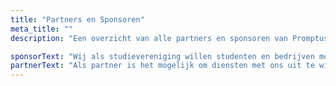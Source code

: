 ```yaml
---
title: "Partners en Sponsoren"
meta_title: ""
description: "Een overzicht van alle partners en sponsoren van Promptus Imperii."

sponsorText: "Wij als studievereniging willen studenten en bedrijven met elkaar verbinden. Om dit te kunnen doen zijn er bedrijven die een bedankje verdienen. Zo hebben wij sponsoren en partners die ons helpen om onze doelen te kunnen bereiken. Als sponsor van onze vereniging is het mogelijk om verschillende activiteiten met ons te organiseren, zoals lezingen of bedrijfsbezoeken. In ruil daarvoor krijgen jullie uiteraard naamsbekendheid onder onze leden!"
partnerText: "Als partner is het mogelijk om diensten met ons uit te wisselen. Bijvoorbeeld door het beschikbaar stellen van een locatie voor evenementen in ruil voor promotie onder onze leden."
---
```

